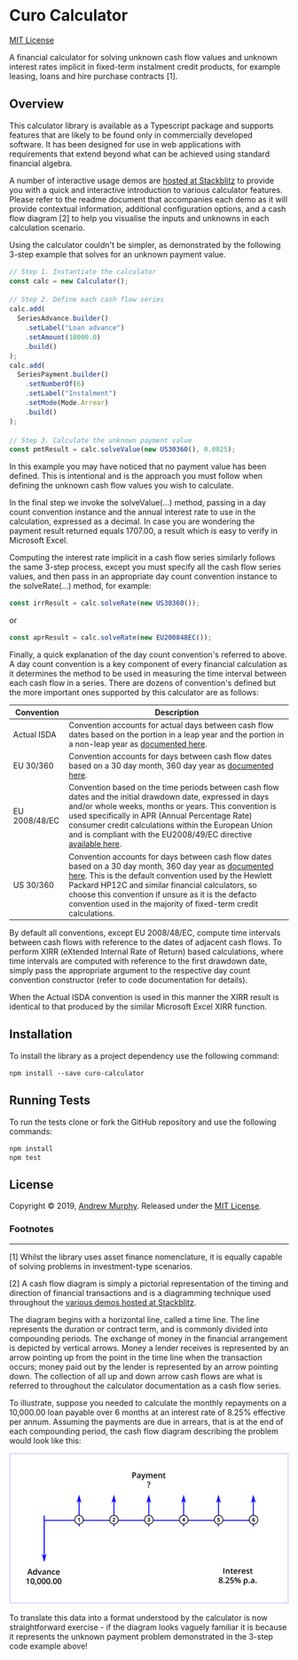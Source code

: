 # Curo Calculator
[MIT License](https://img.shields.io/github/license/andrewmurphy353/curo-calculator.svg)

A financial calculator for solving unknown cash flow values and unknown interest rates implicit in fixed-term instalment credit products, for example leasing, loans and hire purchase contracts [1].

## Overview

This calculator library is available as a Typescript package and supports features that are likely to be found only in commercially developed software. It has been designed for use in web applications with requirements that extend beyond what can be achieved using standard financial algebra.

A number of interactive usage demos are [hosted at Stackblitz](https://stackblitz.com/@andrewmurphy353) to provide you with a quick and interactive introduction to various calculator features. Please refer to the readme document that accompanies each demo as it will provide contextual information, additional configuration options, and a cash flow diagram [2] to help you visualise the inputs and unknowns in each calculation scenario.

Using the calculator couldn't be simpler, as demonstrated by the following 3-step example that solves for an unknown payment value.

```ts
// Step 1. Instantiate the calculator
const calc = new Calculator();

// Step 2. Define each cash flow series
calc.add(
  SeriesAdvance.builder()
    .setLabel("Loan advance")
    .setAmount(10000.0)
    .build()
);
calc.add(
  SeriesPayment.builder()
    .setNumberOf(6)
    .setLabel("Instalment")
    .setMode(Mode.Arrear)
    .build()
);

// Step 3. Calculate the unknown payment value
const pmtResult = calc.solveValue(new US30360(), 0.0825);
```
In this example you may have noticed that no payment value has been defined. This is intentional and is the approach you must follow when defining the unknown cash flow values you wish to calculate.

In the final step we invoke the solveValue(...) method, passing in a day count convention instance and the annual interest rate to use in the calculation, expressed as a decimal. In case you are wondering the payment result returned equals 1707.00, a result which is easy to verify in Microsoft Excel.

Computing the interest rate implicit in a cash flow series similarly follows the same 3-step process, except you must specify all the cash flow series values, and then pass in an appropriate day count convention instance to the solveRate(...) method, for example:

```ts
const irrResult = calc.solveRate(new US30360());
```
or

```ts
const aprResult = calc.solveRate(new EU200848EC());
```
Finally, a quick explanation of the day count convention's referred to above. A day count convention is a key component of every financial calculation as it determines the method to be used in measuring the time interval between each cash flow in a series. There are dozens of convention's defined but the more important ones supported by this calculator are as follows:

Convention | Description
-----------| -------------
Actual ISDA | Convention accounts for actual days between cash flow dates based on the portion in a leap year and the portion in a non-leap year as [documented here](https://en.wikipedia.org/wiki/Day_count_convention#Actual/Actual_ISDA).
EU 30/360 | Convention accounts for days between cash flow dates based on a 30 day month, 360 day year as [documented here](https://en.wikipedia.org/wiki/Day_count_convention#30E/360). 
EU 2008/48/EC | Convention based on the time periods between cash flow dates and the initial drawdown date, expressed in days and/or whole weeks, months or years. This convention is used specifically in APR (Annual Percentage Rate) consumer credit calculations within the European Union and is compliant with the EU2008/49/EC directive [available here](https://publications.europa.eu/en/publication-detail/-/publication/e4945793-f1f9-4527-8a2e-9060378fc302/language-en#).
US 30/360 | Convention accounts for days between cash flow dates based on a 30 day month, 360 day year as  [documented here](https://en.wikipedia.org/wiki/Day_count_convention#30/360_US). This is the default convention used by the Hewlett Packard HP12C and similar financial calculators, so choose this convention if unsure as it is the defacto convention used in the majority of fixed-term credit calculations.

By default all conventions, except EU 2008/48/EC, compute time intervals between cash flows with reference to the dates of adjacent cash flows. To perform XIRR (eXtended Internal Rate of Return) based calculations, where time intervals are computed with reference to the first drawdown date, simply pass the appropriate argument to the respective day count convention constructor (refer to code documentation for details).

When the Actual ISDA convention is used in this manner the XIRR result is identical to that produced by the similar Microsoft Excel XIRR function.

## Installation

To install the library as a project dependency use the following command:

```shell
npm install --save curo-calculator
```

## Running Tests

To run the tests clone or fork the GitHub repository and use the following commands:

```shell
npm install
npm test
```

## License

Copyright © 2019, [Andrew Murphy](https://github.com/andrewmurphy353).
Released under the [MIT License](LICENSE).

### Footnotes
---

[1] Whilst the library uses asset finance nomenclature, it is equally capable of solving problems in investment-type scenarios.

[2] A cash flow diagram is simply a pictorial representation of the timing and direction of financial transactions and is a diagramming technique used throughout the [various demos hosted at Stackblitz](https://stackblitz.com/@andrewmurphy353).

The diagram begins with a horizontal line, called a time line. The line represents the duration or contract term, and is commonly divided into compounding periods. The exchange of money in the financial arrangement is depicted by vertical arrows. Money a lender receives is represented by an arrow pointing up from the point in the time line when the transaction occurs; money paid out by the lender is represented by an arrow pointing down. The collection of all up and down arrow cash flows are what is referred to throughout the calculator documentation as a cash flow series.

To illustrate, suppose you needed to calculate the monthly repayments on a 10,000.00 loan payable over 6 months at an interest rate of 8.25% effective per annum. Assuming the payments are due in arrears, that is at the end of each compounding period, the cash flow diagram describing the problem would look like this:

![image](assets/cash-flow-diagram.png)

To translate this data into a format understood by the calculator is now straightforward exercise - if the diagram looks vaguely familiar it is because it represents the unknown payment problem demonstrated in the 3-step code example above!
